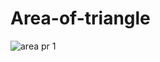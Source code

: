 # Area-of-triangle

![area pr 1](https://user-images.githubusercontent.com/87913082/164267331-59ba3828-904b-4830-82a4-9fff62795dda.PNG)
